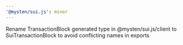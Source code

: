 ```yaml
---
'@mysten/sui.js': minor
---
```


Rename TransactionBlock generated type in @mysten/sui.js/client to SuiTransactionBlock to avoid conflicting names in exports

